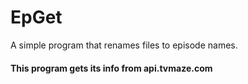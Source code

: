 # EpGet
A simple program that renames files to episode names.

#### This program gets its info from api.tvmaze.com